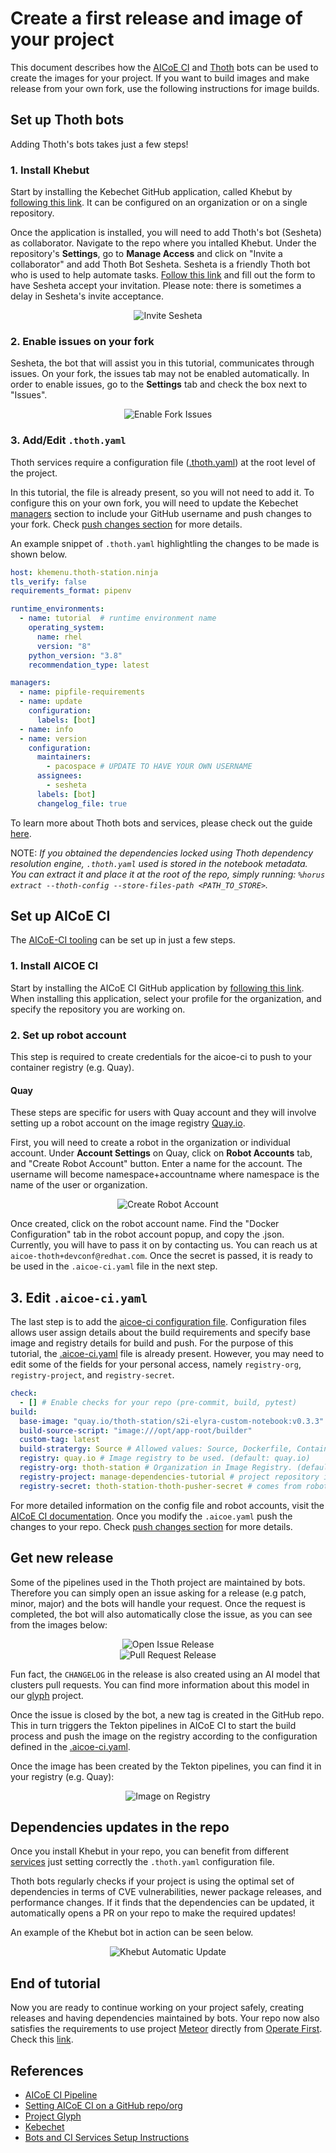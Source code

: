 # Create a first release and image of your project

This document describes how the [AICoE CI][1] and [Thoth](https://github.com/thoth-station) bots can be used to create the images for your project. If you want to build images and make release from your own fork, use the following instructions for image builds.


## Set up Thoth bots

Adding Thoth's bots takes just a few steps!

### 1. Install Khebut

Start by installing the Kebechet GitHub application, called Khebut by [following this link](https://github.com/apps/khebhut). It can be configured on an organization or on a single repository.

Once the application is installed, you will need to add Thoth's bot (Sesheta) as collaborator. Navigate to the repo where you intalled Khebut. Under the repository's **Settings**, go to **Manage Access** and click on "Invite a collaborator" and add Thoth Bot Sesheta. Sesheta is a friendly Thoth bot who is used to help automate tasks. [Follow this link](https://github.com/AICoE/aicoe-ci/issues/new?assignees=goern%2Charshad16&labels=area%2Fcyborgs%2Cbot%2Csig%2Fcyborgs&template=request_sesheta.yaml&title=Help+with+Sesheta+invite) and fill out the form to have Sesheta accept your invitation. Please note: there is sometimes a delay in Sesheta's invite acceptance.

<div style="text-align:center">
<img alt="Invite Sesheta" src="https://raw.githubusercontent.com/aicoe/elyra-aidevsecops-tutorial/master/docs/images/SeshetaInvite.png">
</div>

### 2. Enable issues on your fork

Sesheta, the bot that will assist you in this tutorial, communicates through issues. On your fork, the issues tab may not be enabled automatically. In order to enable issues, go to the **Settings** tab and check the box next to "Issues".

<div style="text-align:center">
<img alt="Enable Fork Issues" src="https://raw.githubusercontent.com/aicoe/elyra-aidevsecops-tutorial/master/docs/images/SeshetaEnableForkIssues.png">
</div>

### 3. Add/Edit `.thoth.yaml`

Thoth services require a configuration file ([.thoth.yaml](../.thoth.yaml)) at the root level of the project.

In this tutorial, the file is already present, so you will not need to add it. To configure this on your own fork, you will need to update the Kebechet [managers](https://github.com/thoth-station/kebechet/tree/master/kebechet/managers) section to include your GitHub username and push changes to your fork. Check [push changes section]((./push-changes.md)) for more details.

An example snippet of `.thoth.yaml` highlightling the changes to be made is shown below.

```yaml
host: khemenu.thoth-station.ninja
tls_verify: false
requirements_format: pipenv

runtime_environments:
  - name: tutorial  # runtime environment name
    operating_system:
      name: rhel
      version: "8"
    python_version: "3.8"
    recommendation_type: latest

managers:
  - name: pipfile-requirements
  - name: update
    configuration:
      labels: [bot]
  - name: info
  - name: version
    configuration:
      maintainers:
        - pacospace # UPDATE TO HAVE YOUR OWN USERNAME
      assignees:
        - sesheta
      labels: [bot]
      changelog_file: true
```

To learn more about Thoth bots and services, please check out the guide [here][2].

NOTE: _If you obtained the dependencies locked using Thoth dependency resolution engine, `.thoth.yaml` used is stored in the notebook metadata. You can extract it and place it at the root of the repo, simply running: `%horus extract --thoth-config --store-files-path <PATH_TO_STORE>`._


## Set up AICoE CI

The [AICoE-CI tooling](https://github.com/AICoE/aicoe-ci) can be set up in just a few steps.

### 1. Install AICOE CI

Start by installing the AICoE CI GitHub application by [following this link](https://github.com/apps/aicoe-ci). When installing this application, select your profile for the organization, and specify the repository you are working on.

### 2. Set up robot account

This step is required to create credentials for the aicoe-ci to push to your container registry (e.g. Quay).

#### Quay

These steps are specific for users with Quay account and they will involve setting up a robot account on the image registry [Quay.io](https://quay.io/).

First, you will need to create a robot in the organization or individual account. Under **Account Settings** on Quay, click on **Robot Accounts** tab, and "Create Robot Account" button. Enter a name for the account. The username will become namespace+accountname where namespace is the name of the user or organization.

<div style="text-align:center">
<img alt="Create Robot Account" src="https://raw.githubusercontent.com/AICoE/aicoe-ci/master/docs/quay-robots.png">
</div>

Once created, click on the robot account name. Find the "Docker Configuration" tab in the robot account popup, and copy the .json. Currently, you will have to pass it on by contacting us. You can reach us at `aicoe-thoth+devconf@redhat.com`. Once the secret is passed, it is ready to be used in the `.aicoe-ci.yaml` file in the next step.

## 3. Edit `.aicoe-ci.yaml`

The last step is to add the [aicoe-ci configuration file](https://github.com/AICoE/aicoe-ci#aicoe-ci-configuration-file). Configuration files allows user assign details about the build requirements and specify base image and registry details for build and push. For the purpose of this tutorial, the [.aicoe-ci.yaml](../.aicoe-ci.yaml) file is already present. However, you may need to edit some of the fields for your personal access, namely `registry-org`, `registry-project`, and `registry-secret`.

```yaml
check:
  - [] # Enable checks for your repo (pre-commit, build, pytest)
build:
  base-image: "quay.io/thoth-station/s2i-elyra-custom-notebook:v0.3.3"
  build-source-script: "image:///opt/app-root/builder"
  custom-tag: latest
  build-stratergy: Source # Allowed values: Source, Dockerfile, Containerfile
  registry: quay.io # Image registry to be used. (default: quay.io)
  registry-org: thoth-station # Organization in Image Registry. (default: thoth-station)
  registry-project: manage-dependencies-tutorial # project repository in Image Registry (ie, Quay) used to push image.
  registry-secret: thoth-station-thoth-pusher-secret # comes from robot account
```

For more detailed information on the config file and robot accounts, visit the [AICoE CI documentation](https://github.com/AICoE/aicoe-ci#configuring-build-requirements).
Once you modify the `.aicoe.yaml` push the changes to your repo. Check [push changes section]((./push-changes.md)) for more details.


## Get new release

Some of the pipelines used in the Thoth project are maintained by bots. Therefore you can simply open an issue asking for a release (e.g patch, minor, major) and the bots will handle your request. Once the request is completed, the bot will also automatically close the issue, as you can see from the images below:

<div style="text-align:center">
<img alt="Open Issue Release" src="https://raw.githubusercontent.com/AICoE/manage-dependencies-tutorial/master/docs/images/KhebutOpenIssueRelease.png">
</div>

<div style="text-align:center">
<img alt="Pull Request Release" src="https://raw.githubusercontent.com/AICoE/manage-dependencies-tutorial/master/docs/images/KhebutPullRequestRelease.png">
</div>

Fun fact, the `CHANGELOG` in the release is also created using an AI model that clusters pull requests. You can find more information about this model in our [glyph][3] project.

Once the issue is closed by the bot, a new tag is created in the GitHub repo. This in turn triggers the Tekton pipelines in AICoE CI to start the build process and push the image on the registry according to the configuration defined in the [.aicoe-ci.yaml](../.aicoe-ci.yaml).

Once the image has been created by the Tekton pipelines, you can find it in your registry (e.g. Quay):

<div style="text-align:center">
<img alt="Image on Registry" src="https://raw.githubusercontent.com/AICoE/manage-dependencies-tutorial/master/docs/images/QuayImageRegistry.png">
</div>

## Dependencies updates in the repo

Once you install Khebut in your repo, you can benefit from different [services](https://github.com/thoth-station/kebechet#kebechet) just setting correctly the `.thoth.yaml` configuration file.

Thoth bots regularly checks if your project is using the optimal set of dependencies in terms of CVE vulnerabilities, newer package releases, and performance changes. If it finds that the dependencies can be updated, it automatically opens a PR on your repo to make the required updates!

An example of the Khebut bot in action can be seen below.

<div style="text-align:center">
<img alt="Khebut Automatic Update" src="https://raw.githubusercontent.com/AICoE/manage-dependencies-tutorial/master/docs/images/KhebutAutomaticUpdate.png">
</div>


## End of tutorial

Now you are ready to continue working on your project safely, creating releases and having dependencies maintained by bots. Your repo now also satisfies the requirements to use project [Meteor](https://github.com/AICoE/meteor) directly from [Operate First](https://www.operate-first.cloud/). Check this [link](http://meteor-shower-aicoe-meteor.apps.zero.massopen.cloud/).

## References

* [AICoE CI Pipeline][1]
* [Setting AICoE CI on a GitHub repo/org][2]
* [Project Glyph][3]
* [Kebechet][4]
* [Bots and CI Services Setup Instructions][5]

[1]: https://github.com/AICoE/aicoe-ci
[2]: https://github.com/AICoE/aicoe-ci#setting-aicoe-ci-on-github-organizationrepository
[3]: https://github.com/thoth-station/glyph
[4]: https://github.com/thoth-station/kebechet
[5]: https://github.com/AICoE/aicoe-ci/blob/master/docs/thoth-bots-setup.md#instructions-to-setup-bots-and-ci-services
